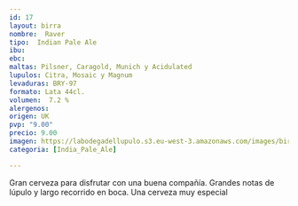 ```yaml
---
id: 17
layout: birra
nombre:  Raver
tipo:  Indian Pale Ale
ibu: 
ebc:
maltas: Pilsner, Caragold, Munich y Acidulated
lupulos: Citra, Mosaic y Magnum
levaduras: BRY-97
formato: Lata 44cl.
volumen:  7.2 %
alergenos: 
origen: UK
pvp: "9.00"
precio: 9.00
imagen: https://labodegadellupulo.s3.eu-west-3.amazonaws.com/images/birras/raver.jpg
categoria: [India_Pale_Ale]

---
```

Gran cerveza para disfrutar con una buena compañía. Grandes notas de lúpulo y largo recorrido en boca. Una cerveza muy especial
